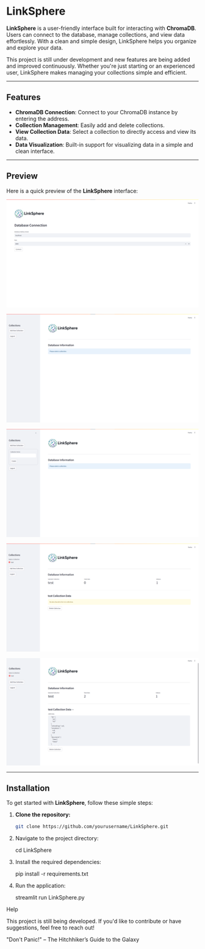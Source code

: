 # LinkSphere

**LinkSphere** is a user-friendly interface built for interacting with **ChromaDB**. Users can connect to the database, manage collections, and view data effortlessly. With a clean and simple design, LinkSphere helps you organize and explore your data.

This project is still under development and new features are being added and improved continuously. Whether you're just starting or an experienced user, LinkSphere makes managing your collections simple and efficient.

---

## Features

- **ChromaDB Connection**: Connect to your ChromaDB instance by entering the address.
- **Collection Management**: Easily add and delete collections.
- **View Collection Data**: Select a collection to directly access and view its data.
- **Data Visualization**: Built-in support for visualizing data in a simple and clean interface.

---

## Preview

Here is a quick preview of the **LinkSphere** interface:

![Screenshot 1](assets/111.png)

![Screenshot 2](assets/222.png)

![Screenshot 3](assets/333.png)

![Screenshot 4](assets/444.png)

![Screenshot 5](assets/555.png)

---

## Installation

To get started with **LinkSphere**, follow these simple steps:

1. **Clone the repository:**
   
   ```bash
   git clone https://github.com/yourusername/LinkSphere.git

2. Navigate to the project directory:

   cd LinkSphere

3. Install the required dependencies:

   pip install -r requirements.txt

4. Run the application:

   streamlit run LinkSphere.py

Help

This project is still being developed. If you'd like to contribute or have suggestions, feel free to reach out!

"Don't Panic!" – The Hitchhiker’s Guide to the Galaxy